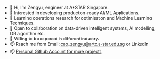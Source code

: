 - 👋 Hi, I’m Zengyu, engineer at A*STAR Singapore.
- 👀 Interested in developing production-ready AI/ML Applications.
- 🌱 Learning operations research for optimisation and Machine Learning Techniques.
- 💞️ Open to collaboration on data-driven intelligent systems, AI modelling, OR algorithm etc.
- 💞️ Willing to be exposed in different industry.
- 📫 Reach me from Email: cao_zengyu@artc.a-star.edu.sg or LinkedIn
- 📫 [Personal Github Account for more projects](https://github.com/BiancaZYCao)

<!---
ZengyuCao-ARTC/ZengyuCao-ARTC is a ✨ special ✨ repository because its `README.md` (this file) appears on your GitHub profile.
You can click the Preview link to take a look at your changes.
--->
